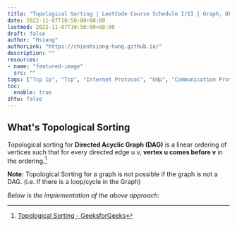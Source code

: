 ```yaml
---
title: "Topological Sorting | LeetCode Course Schedule I/II | Graph, DFS, BFS"
date: 2022-11-07T10:50:00+08:00
lastmod: 2022-11-07T10:50:00+08:00
draft: false
author: "Hsiang"
authorLink: "https://chienhsiang-hung.github.io/"
description: ""
resources:
- name: "featured-image"
  src: ""
tags: ["Tcp Ip", "Tcp", "Internet Protocol", "Udp", "Communication Protocol"]
toc:
  enable: true
zhtw: false
---
```

## What's Topological Sorting
Topological sorting for **Directed Acyclic Graph (DAG)** is a linear ordering of vertices such that for every directed edge u v, **vertex u comes before v** in the ordering.[^topological-sorting]

**Note:** Topological Sorting for a graph is not possible if the graph is not a DAG. (i.e. If there is a loop/cycle in the Graph)

*Below is the implementation of the above approach:*
<script src="https://gist.github.com/chienhsiang-hung/c468ece14fd0fee5af4ec24edf39e134.js"></script>

[^topological-sorting]: [Topological Sorting - GeeksforGeeks](https://www.geeksforgeeks.org/topological-sorting/)
